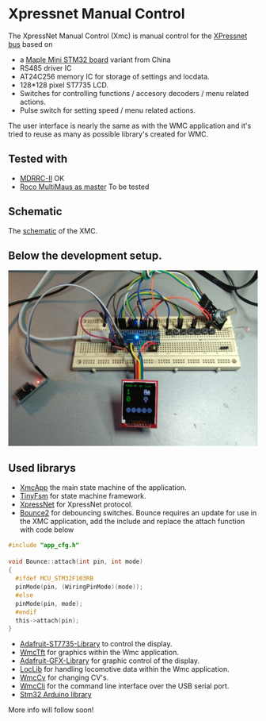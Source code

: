# Xpressnet Manual Control

The XpressNet Manual Control (Xmc) is manual control for the [XPressnet bus](www.lenzusa.com/1newsite1/Manuals/xpressnet.pdf) based on 

 * a [Maple Mini STM32 board](https://www.leaflabs.com/maple/) variant from China
 * RS485 driver IC
 * AT24C256 memory IC for storage of settings and locdata.
 * 128*128 pixel ST7735 LCD. 
 * Switches for controlling functions / accesory decoders / menu related actions. 
 * Pulse switch for setting speed / menu related actions.
 
The user interface is nearly the same as with the WMC application and it's tried to reuse as many as possible library's created for WMC.

## Tested with
 * [MDRRC-II](http://members.home.nl/robert.evers/mdrrc2.htm) OK
 * [Roco MultiMaus as master](https://www.roco.cc/en/product/5215-multimaus-0-0-0-0-0-004001-0/products.html) To be tested
 
## Schematic
The [schematic](https://github.com/MDRRC/XMC/blob/master/Doc/xmc_schematic.pdf) of the XMC.

## Below the development setup.

![](https://github.com/MDRRC/XMC/blob/master/Doc/xmc.jpg)

## Used librarys
 * [XmcApp]() the main state machine of the application.
 * [TinyFsm](https://github.com/digint/tinyfsm) for state machine framework.
 * [XpressNet](https://github.com/MDRRC/XpressNet) for XpressNet protocol.
 * [Bounce2](https://github.com/thomasfredericks/Bounce2) for debouncing switches.
Bounce requires an update for use in the XMC application, add the include and replace the attach function with code below
```c
#include "app_cfg.h"
 
void Bounce::attach(int pin, int mode)
{
  #ifdef MCU_STM32F103RB
  pinMode(pin, (WiringPinMode)(mode));
  #else
  pinMode(pin, mode);
  #endif
  this->attach(pin);
}
```
 * [Adafruit-ST7735-Library](https://github.com/adafruit/Adafruit-ST7735-Library) to control the display.
 * [WmcTft](https://github.com/MDRRC/WmcTft) for graphics within the Wmc application.
 * [Adafruit-GFX-Library](https://github.com/adafruit/Adafruit-GFX-Library) for graphic control of the display.
 * [LocLib](https://github.com/MDRRC/LocLib) for handling locomotive data within the Wmc application.
 * [WmcCv](https://github.com/MDRRC/WmcCv) for changing CV's.
 * [WmcCli](https://github.com/MDRRC/WmcCli) for the command line interface over the USB serial port.
 * [Stm32 Arduino library](https://github.com/rogerclarkmelbourne/Arduino_STM32) 

More info will follow soon!    